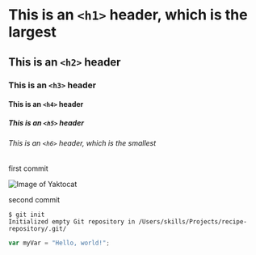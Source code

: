 # This is an `<h1>` header, which is the largest

## This is an `<h2>` header

### This is an `<h3>` header

#### This is an `<h4>` header

##### This is an `<h5>` header

###### This is an `<h6>` header, which is the smallest

first commit


![Image of Yaktocat](https://octodex.github.com/images/yaktocat.png)

second commit

```
$ git init
Initialized empty Git repository in /Users/skills/Projects/recipe-repository/.git/
```

``` javascript
var myVar = "Hello, world!";
```
